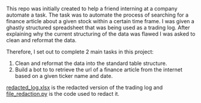 This repo was initially created to help a friend interning at a company automate a task. The task was to automate the process of searching for a finance article about a given stock within a certain time frame. I was given a ghastly structured spreadsheet that was being used as a trading log. After explaining why the current structuring of the data was flawed I was asked to clean and reformat the data.

Therefore, I set out to complete 2 main tasks in this project:

1) Clean and reformat the data into the standard table structure.
2) Build a bot to to retrieve the url of a finance article from the internet based on a given ticker name and date.

[redacted_log.xlsx](https://github.com/agarcia50S/SideProjects/blob/master/redacted_log.xlsx) is the redacted version of the trading log and [file_redaction.py](https://github.com/agarcia50S/SideProjects/blob/master/file_redaction.py) is the code used to redact it.

